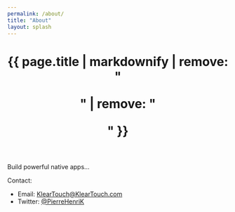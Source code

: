 ```yaml
---
permalink: /about/
title: "About"
layout: splash
---
```


<header>
  <h1 id="page-title" class="page__title" itemprop="headline">{{ page.title | markdownify | remove: "<p>" | remove: "</p>" }}</h1>
</header>

Build powerful native apps...

Contact:

- Email: [KlearTouch@KlearTouch.com](mailto:KlearTouch@KlearTouch.com)
- Twitter: [@PierreHenriK](https://twitter.com/PierreHenriK)